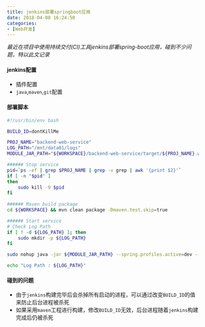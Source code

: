 ```yaml
---
title: jenkins部署springboot应用
date: 2018-04-08 16:24:50
categories: 
- [Web开发]
---
```


*最近在项目中使用持续交付(CI)工具jenkins部署spring-boot应用，碰到不少问题，特以此文记录*

#### jenkins配置

- 插件配置
- `java`,`maven`,`git`配置

#### 部署脚本

```bash
#!/usr/bin/env bash

BUILD_ID=dontKillMe

PROJ_NAME="backend-web-service"
LOG_PATH="/mnt/data01/logs"
MODULE_JAR_PATH="${WORKSPACE}/backend-web-service/target/${PROJ_NAME}.war"

###### Stop service
pid=`ps -ef | grep $PROJ_NAME | grep -v grep | awk '{print $2}'`
if [ -n "$pid" ]
then
    sudo kill -9 $pid
fi
    
###### Maven build package
cd ${WORKSPACE} && mvn clean package -Dmaven.test.skip=true

###### Start service
# Check Log Path
if [ ! -d ${LOG_PATH} ]; then
    sudo mkdir -p ${LOG_PATH}
fi

sudo nohup java -jar ${MODULE_JAR_PATH} --spring.profiles.active=dev --logback.logdir=${LOG_PATH} 1>/dev/null 2>/dev/null &

echo "Log Path : ${LOG_PATH}"
```

#### 碰到的问题

- 由于`jenkins`构建完毕后会杀掉所有启动的进程，可以通过改变`BUILD_ID`的值来防止后台进程被杀死
- 如果采用`maven`工程进行构建，修改`BUILD_ID`无效，后台进程随着`jenkins`构建完成后仍被杀死